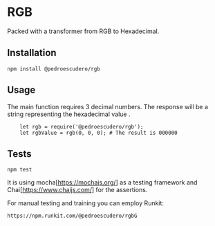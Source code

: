 RGB
========

Packed with a transformer from RGB to Hexadecimal.

## Installation

  `npm install @pedroescudero/rgb`

## Usage

The main function requires 3 decimal numbers. The response will be a string representing the hexadecimal value .

```
    let rgb = require('@pedroescudero/rgb');
    let rgbValue = rgb(0, 0, 0); # The result is 000000
```

## Tests

  `npm test`

  It is using mocha[https://mochajs.org/] as a testing framework and Chai[https://www.chaijs.com/] for the assertions.

  For manual testing and training you can employ Runkit:

  `https://npm.runkit.com/@pedroescudero/rgbG`
